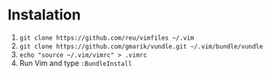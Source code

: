 # Instalation

1. `git clone https://github.com/reu/vimfiles ~/.vim`
2. `git clone https://github.com/gmarik/vundle.git ~/.vim/bundle/vundle`
3. `echo "source ~/.vim/vimrc" > .vimrc`
4. Run Vim and type `:BundleInstall`
